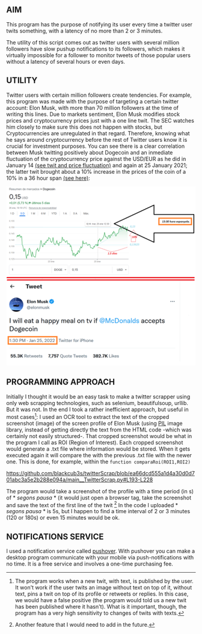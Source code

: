 ## AIM

This program has the purpose of notifying its user every time a twitter user twits something, with a latency of no more than 2 or 3 minutes.

The utility of this script comes out as twitter users with several million followers have slow pushup notifications to its followers, which makes it virtually impossible for a follower to monitor tweets of those popular users without a latency of several hours or even days.

## UTILITY

Twitter users with certain million followers create tendencies. For example, this program was made with the purpose of targeting a certain twitter account: Elon Musk, with more than 70 million followers at the time of writing this lines. Due to markets sentiment, Elon Musk modifies stock prices and cryptocurrency prices just with a one line twit. The SEC watches him closely to make sure this does not happen with stocks, but Cryptocurrencies are unregulated in that regard. Therefore, knowing what he says around cryptocurrency before the rest of Twitter users know it is crucial for investment purposes. You can see there is a clear correlation between Musk twitting positively about Dogecoin and an inmediate fluctuation of the cryptocurrency price against the USD/EUR as he did in January 14 [(see twit and price fluctuation)](https://github.com/blackcub3s/twitterScrap/blob/main/infoInstalacio/PRECEDENTS/1aManipulacio.jpeg) and again at 25 January 2021; the latter twit brought about a 10% increase in the prices of the coin of a 10% in a 36 hour span [(see here)](https://github.com/blackcub3s/twitterScrap/blob/main/infoInstalacio/PRECEDENTS/2a%20manipulacio%20mercat%2025gen2021.png):

![musk bull on Dogecoin via tesla](https://github.com/blackcub3s/twitterScrap/blob/main/infoInstalacio/PRECEDENTS/2a%20manipulacio%20mercat.png)


## PROGRAMMING APPROACH

Initially I thought it would be an easy task to make a twitter scrapper using only web scrapping technologies, such as selenium, beautifulsoup, urllib. But it was not. In the end I took a rather inefficient approach, but useful in most cases[^1]: I used an OCR tool to extract the text of the cropped screenshot (image) of the screen profile of Elon Musk (using [PIL](https://pillow.readthedocs.io/en/stable/) image library, instead of getting directly the text from the HTML code -which was certainly not easily structured-. That cropped screenshot would be what in the program I call as ROI (Region of Interest). Each cropped screenshot would generate a .txt file where information would be stored. When it gets executed again it will compare the with the previous .txt file with the newer one. This is done, for example, within the `function comparaRoi(ROI1,ROI2)`

https://github.com/blackcub3s/twitterScrap/blob/ea66dcd555a1d4a30d0d701abc3a5e2b288e094a/main__TwitterScrap.py#L193-L228

The program would take a screenshot of the profile with a time period (in s) of * *segons pausa* * (it would just open a browser tag, take the screenshot and save the text of the first line of the twit [^2] In the code I uploaded * *segons pausa* * is 5s, but I happen to find a time interval of 2 or 3 minutes (120 or 180s) or even 15 minutes would be ok.

## NOTIFICATIONS SERVICE 

I used a notification service called [pushover](https://pushover.net/). With pushover you can make a desktop program communicate with your mobile via push-notifications with no time. It is a free service and involves a one-time purchasing fee.



[^1]: The program works when a new twit, with text, is published by the user. It won't work if the user twits an image without text on top of it, without text, pins a twit on top of its profile or retweets or replies. In this case, we would have a false positive (the program would told us a new twit has been published where it hasn't). What is it important, though, the program has a very high sensitivity to changes of twits with texts.

[^2]: Another feature that I would need to add in the future.